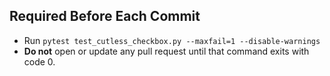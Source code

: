 ## Required Before Each Commit
- Run `pytest test_cutless_checkbox.py --maxfail=1 --disable-warnings`
- **Do not** open or update any pull request until that command exits with code 0.